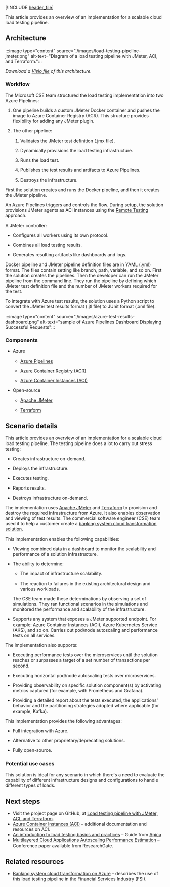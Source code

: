 [!INCLUDE [header_file](../../../includes/sol-idea-header.md)]

This article provides an overview of an implementation for a scalable cloud load testing pipeline.

## Architecture

:::image type="content" source="./images/load-testing-pipeline-jmeter.png" alt-text="Diagram of a load testing pipeline with JMeter, ACI, and Terraform.":::

*Download a [Visio file](https://arch-center.azureedge.net/load-testing-pipeline-jmeter.vsdx) of this architecture.*

### Workflow

The Microsoft CSE team structured the load testing implementation into two Azure Pipelines:

1. One pipeline builds a custom JMeter Docker container and pushes the image to Azure Container Registry (ACR). This structure provides flexibility for adding any JMeter plugin.

1. The other pipeline:

    1. Validates the JMeter test definition (.jmx file).

    1. Dynamically provisions the load testing infrastructure.

    1. Runs the load test.

    1. Publishes the test results and artifacts to Azure Pipelines.

    1. Destroys the infrastructure.

First the solution creates and runs the Docker pipeline, and then it creates the JMeter pipeline.

An Azure Pipelines triggers and controls the flow. During setup, the solution provisions JMeter agents as ACI instances using the [Remote Testing](https://jmeter.apache.org/usermanual/remote-test.html) approach.

A JMeter controller:

* Configures all workers using its own protocol.

* Combines all load testing results.

* Generates resulting artifacts like dashboards and logs.

Docker pipeline and JMeter pipeline definition files are in YAML (.yml) format. The files contain setting like branch, path, variable, and so on. First the solution creates the pipelines. Then the developer can run the JMeter pipeline from the command line. They run the pipeline by defining which JMeter test definition file and the number of JMeter workers required for the test.

To integrate with Azure test results, the solution uses a Python script to convert the JMeter test results format (.jtl file) to JUnit format (.xml file).

:::image type="content" source="./images/azure-test-results-dashboard.png" alt-text="sample of Azure Pipelines Dashboard Displaying Successful Requests":::

### Components

* Azure

  * [Azure Pipelines](https://azure.microsoft.com/services/devops/pipelines)

  * [Azure Container Registry (ACR)](https://azure.microsoft.com/services/container-registry)

  * [Azure Container Instances (ACI)](https://azure.microsoft.com/services/container-instances)

* Open-source

  * [Apache JMeter](https://jmeter.apache.org)

  * [Terraform](https://www.terraform.io)

## Scenario details

This article provides an overview of an implementation for a scalable cloud load testing pipeline. The testing pipeline does a lot to carry out stress testing:

* Creates infrastructure on-demand.

* Deploys the infrastructure.

* Executes testing.

* Reports results.

* Destroys infrastructure on-demand.

The implementation uses [Apache JMeter](https://jmeter.apache.org) and [Terraform](https://www.terraform.io) to provision and destroy the required infrastructure from Azure. It also enables observation and viewing of test results. The commercial software engineer (CSE) team used it to help a customer create a [banking system cloud transformation solution](banking-system-cloud-transformation.yml).

This implementation enables the following capabilities:

* Viewing combined data in a dashboard to monitor the scalability and performance of a solution infrastructure.

* The ability to determine:

  * The impact of infrastructure scalability.

  * The reaction to failures in the existing architectural design and various workloads.

  The CSE team made these determinations by observing a set of simulations. They ran functional scenarios in the simulations and monitored the performance and scalability of the infrastructure.

* Supports any system that exposes a JMeter supported endpoint. For example: Azure Container Instances (ACI), Azure Kubernetes Service (AKS), and so on. Carries out pod/node autoscaling and performance tests on all services.

The implementation also supports:

* Executing performance tests over the microservices until the solution reaches or surpasses a target of a set number of transactions per second.

* Executing horizontal pod/node autoscaling tests over microservices.

* Providing observability on specific solution component(s) by activating metrics captured (for example, with Prometheus and Grafana).

* Providing a detailed report about the tests executed, the applications' behavior and the partitioning strategies adopted where applicable (for example, Kafka).

This implementation provides the following advantages:

* Full integration with Azure.

* Alternative to other proprietary/deprecating solutions.

* Fully open-source.

### Potential use cases

This solution is ideal for any scenario in which there's a need to evaluate the capability of different infrastructure designs and configurations to handle different types of loads.

## Next steps

* Visit the project page on GitHub, at [Load testing pipeline with JMeter, ACI, and Terraform](https://github.com/Azure-Samples/jmeter-aci-terraform).
* [Azure Container Instances (ACI)](/azure/container-instances) – additional documentation and resources on ACI.
* [An introduction to load testing basics and practices](https://apica-kb.atlassian.net/wiki/spaces/ALTTUTS/pages/5538048/LoadTesting+101) – Guide from [Apica](https://www.apica.io)
* [Multilayered Cloud Applications Autoscaling Performance Estimation](https://www.researchgate.net/publication/323791761_Multilayered_Cloud_Applications_Autoscaling_Performance_Estimation) – Conference paper available from ResearchGate.

## Related resources

* [Banking system cloud transformation on Azure](banking-system-cloud-transformation.yml)  – describes the use of this load testing pipeline in the Financial Services Industry (FSI).

